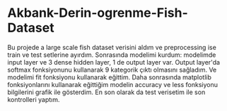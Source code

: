 # Akbank-Derin-ogrenme-Fish-Dataset
Bu projede a large scale fish dataset verisini aldım ve preprocessing ise train ve test setlerine ayırdım. Sonrasında modelimi kurdum: modelimde input layer ve 3 dense hidden layer, 1 de output layer var. Output layer'da softmax fonksiyonunu kullanarak 9 kategorik çıktı olmasını sağladım. Ve modelimi fit fonksiyonu kullanarak eğittim. Daha sonrasında matplotlib fonksiyonlarını kullanarak eğittiğim modelin accuracy ve less fonksiyonu bilgilerini grafik ile gösterdim. En son olarak da test verisetim ile son kontrolleri yaptım.
